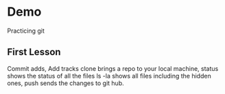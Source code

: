 # Demo

Practicing git

## First Lesson

Commit adds, Add tracks clone brings a repo to your local machine, status shows the status of all the files ls -la shows all files including the hidden ones, push sends the changes to git hub.
